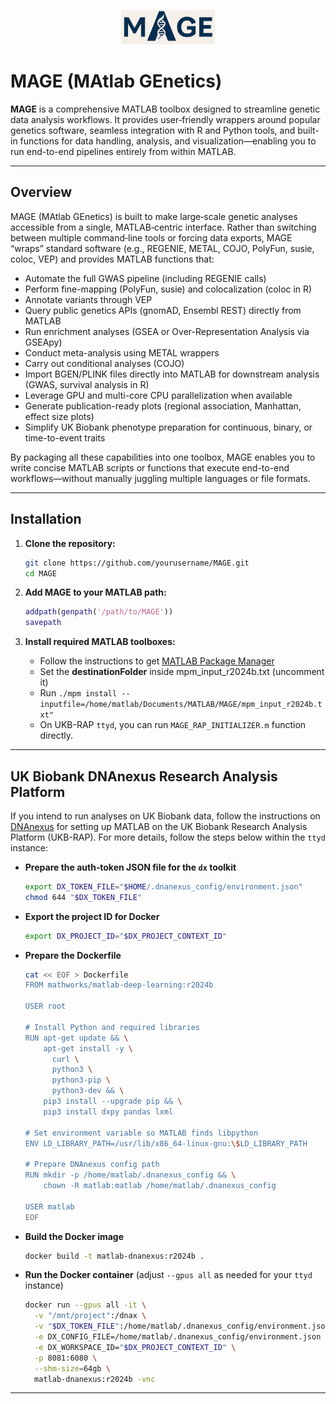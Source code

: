 <p align="center">
  <img src="docs/image/logo.png" alt="MAGE Logo" width="150"/>
</p>

# MAGE (MAtlab GEnetics)

**MAGE** is a comprehensive MATLAB toolbox designed to streamline genetic data analysis workflows. It provides user‐friendly wrappers around popular genetics software, seamless integration with R and Python tools, and built-in functions for data handling, analysis, and visualization—enabling you to run end-to-end pipelines entirely from within MATLAB.

---

## Overview

MAGE (MAtlab GEnetics) is built to make large‐scale genetic analyses accessible from a single, MATLAB‐centric interface. Rather than switching between multiple command‐line tools or forcing data exports, MAGE “wraps” standard software (e.g., REGENIE, METAL, COJO, PolyFun, susie, coloc, VEP) and provides MATLAB functions that:

* Automate the full GWAS pipeline (including REGENIE calls)
* Perform fine-mapping (PolyFun, susie) and colocalization (coloc in R)
* Annotate variants through VEP
* Query public genetics APIs (gnomAD, Ensembl REST) directly from MATLAB
* Run enrichment analyses (GSEA or Over-Representation Analysis via GSEApy)
* Conduct meta-analysis using METAL wrappers
* Carry out conditional analyses (COJO)
* Import BGEN/PLINK files directly into MATLAB for downstream analysis (GWAS, survival analysis in R)
* Leverage GPU and multi-core CPU parallelization when available
* Generate publication-ready plots (regional association, Manhattan, effect size plots)
* Simplify UK Biobank phenotype preparation for continuous, binary, or time-to-event traits

By packaging all these capabilities into one toolbox, MAGE enables you to write concise MATLAB scripts or functions that execute end-to-end workflows—without manually juggling multiple languages or file formats.

---


## Installation

1. **Clone the repository:**

   ```bash
   git clone https://github.com/yourusername/MAGE.git
   cd MAGE
   ```

2. **Add MAGE to your MATLAB path:**

   ```matlab
   addpath(genpath('/path/to/MAGE'))
   savepath
   ```

3. **Install required MATLAB toolboxes:**

   * Follow the instructions to get [MATLAB Package Manager](https://mathworks.com/help/install/ug/get-mpm-os-command-line.html)
   * Set the **destinationFolder** inside mpm_input_r2024b.txt (uncomment it)
   * Run `./mpm install --inputfile=/home/matlab/Documents/MATLAB/MAGE/mpm_input_r2024b.txt"`
	* On UKB-RAP `ttyd`, you can run `MAGE_RAP_INITIALIZER.m` function directly. 

---

## UK Biobank DNAnexus Research Analysis Platform

If you intend to run analyses on UK Biobank data, follow the instructions on [DNAnexus](https://community.ukbiobank.ac.uk/hc/en-gb/articles/24999460813597-Working-with-MATLAB) for setting up MATLAB on the UK Biobank Research Analysis Platform (UKB-RAP). For more details, follow the steps below within the `ttyd` instance:

* **Prepare the auth‐token JSON file for the `dx` toolkit**  
  ```bash
  export DX_TOKEN_FILE="$HOME/.dnanexus_config/environment.json"
  chmod 644 "$DX_TOKEN_FILE"
  ```

* **Export the project ID for Docker**

  ```bash
  export DX_PROJECT_ID="$DX_PROJECT_CONTEXT_ID"
  ```

* **Prepare the Dockerfile**

  ```bash
  cat << EOF > Dockerfile
  FROM mathworks/matlab-deep-learning:r2024b

  USER root

  # Install Python and required libraries
  RUN apt-get update && \
      apt-get install -y \
        curl \
        python3 \
        python3-pip \
        python3-dev && \
      pip3 install --upgrade pip && \
      pip3 install dxpy pandas lxml

  # Set environment variable so MATLAB finds libpython
  ENV LD_LIBRARY_PATH=/usr/lib/x86_64-linux-gnu:\$LD_LIBRARY_PATH

  # Prepare DNAnexus config path
  RUN mkdir -p /home/matlab/.dnanexus_config && \
      chown -R matlab:matlab /home/matlab/.dnanexus_config

  USER matlab
  EOF
  ```

* **Build the Docker image**

  ```bash
  docker build -t matlab-dnanexus:r2024b .
  ```

* **Run the Docker container** (adjust `--gpus all` as needed for your `ttyd` instance)

  ```bash
  docker run --gpus all -it \
    -v "/mnt/project":/dnax \
    -v "$DX_TOKEN_FILE":/home/matlab/.dnanexus_config/environment.json \
    -e DX_CONFIG_FILE=/home/matlab/.dnanexus_config/environment.json \
    -e DX_WORKSPACE_ID="$DX_PROJECT_CONTEXT_ID" \
    -p 8081:6080 \
    --shm-size=64gb \
    matlab-dnanexus:r2024b -vnc
  ```

---
